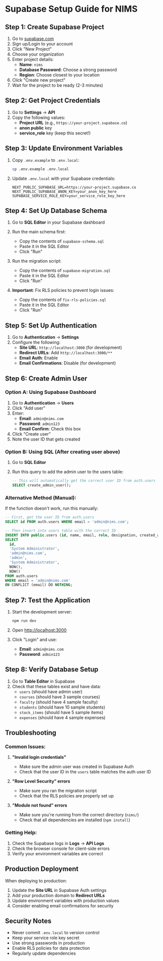 # Supabase Setup Guide for NIMS

## Step 1: Create Supabase Project

1. Go to [supabase.com](https://supabase.com)
2. Sign up/Login to your account
3. Click "New Project"
4. Choose your organization
5. Enter project details:
   - **Name**: `nims`
   - **Database Password**: Choose a strong password
   - **Region**: Choose closest to your location
6. Click "Create new project"
7. Wait for the project to be ready (2-3 minutes)

## Step 2: Get Project Credentials

1. Go to **Settings** → **API**
2. Copy the following values:
   - **Project URL** (e.g., `https://your-project.supabase.co`)
   - **anon public** key
   - **service_role** key (keep this secret!)

## Step 3: Update Environment Variables

1. Copy `.env.example` to `.env.local`:

   ```bash
   cp .env.example .env.local
   ```

2. Update `.env.local` with your Supabase credentials:
   ```env
   NEXT_PUBLIC_SUPABASE_URL=https://your-project.supabase.co
   NEXT_PUBLIC_SUPABASE_ANON_KEY=your_anon_key_here
   SUPABASE_SERVICE_ROLE_KEY=your_service_role_key_here
   ```

## Step 4: Set Up Database Schema

1. Go to **SQL Editor** in your Supabase dashboard
2. Run the main schema first:

   - Copy the contents of `supabase-schema.sql`
   - Paste it in the SQL Editor
   - Click "Run"

3. Run the migration script:

   - Copy the contents of `supabase-migration.sql`
   - Paste it in the SQL Editor
   - Click "Run"

4. **Important**: Fix RLS policies to prevent login issues:
   - Copy the contents of `fix-rls-policies.sql`
   - Paste it in the SQL Editor
   - Click "Run"

## Step 5: Set Up Authentication

1. Go to **Authentication** → **Settings**
2. Configure the following:
   - **Site URL**: `http://localhost:3000` (for development)
   - **Redirect URLs**: Add `http://localhost:3000/**`
   - **Email Auth**: Enable
   - **Email Confirmations**: Disable (for development)

## Step 6: Create Admin User

### Option A: Using Supabase Dashboard

1. Go to **Authentication** → **Users**
2. Click "Add user"
3. Enter:
   - **Email**: `admin@nims.com`
   - **Password**: `admin123`
   - **Email Confirm**: Check this box
4. Click "Create user"
5. Note the user ID that gets created

### Option B: Using SQL (After creating user above)

1. Go to **SQL Editor**
2. Run this query to add the admin user to the users table:

   ```sql
   -- This will automatically get the correct user ID from auth.users
   SELECT create_admin_user();
   ```

### Alternative Method (Manual):

If the function doesn't work, run this manually:

```sql
-- First, get the user ID from auth.users
SELECT id FROM auth.users WHERE email = 'admin@nims.com';

-- Then insert into users table with the correct ID
INSERT INTO public.users (id, name, email, role, designation, created_at, updated_at)
SELECT
  id,
  'System Administrator',
  'admin@nims.com',
  'admin',
  'System Administrator',
  NOW(),
  NOW()
FROM auth.users
WHERE email = 'admin@nims.com'
ON CONFLICT (email) DO NOTHING;
```

## Step 7: Test the Application

1. Start the development server:

   ```bash
   npm run dev
   ```

2. Open [http://localhost:3000](http://localhost:3000)

3. Click "Login" and use:
   - **Email**: `admin@nims.com`
   - **Password**: `admin123`

## Step 8: Verify Database Setup

1. Go to **Table Editor** in Supabase
2. Check that these tables exist and have data:
   - `users` (should have admin user)
   - `courses` (should have 3 sample courses)
   - `faculty` (should have 4 sample faculty)
   - `students` (should have 10 sample students)
   - `stock_items` (should have 5 sample items)
   - `expenses` (should have 4 sample expenses)

## Troubleshooting

### Common Issues:

1. **"Invalid login credentials"**

   - Make sure the admin user was created in Supabase Auth
   - Check that the user ID in the `users` table matches the auth user ID

2. **"Row Level Security" errors**

   - Make sure you ran the migration script
   - Check that the RLS policies are properly set up

3. **"Module not found" errors**
   - Make sure you're running from the correct directory (`nims/`)
   - Check that all dependencies are installed (`npm install`)

### Getting Help:

1. Check the Supabase logs in **Logs** → **API Logs**
2. Check the browser console for client-side errors
3. Verify your environment variables are correct

## Production Deployment

When deploying to production:

1. Update the **Site URL** in Supabase Auth settings
2. Add your production domain to **Redirect URLs**
3. Update environment variables with production values
4. Consider enabling email confirmations for security

## Security Notes

- Never commit `.env.local` to version control
- Keep your service role key secret
- Use strong passwords in production
- Enable RLS policies for data protection
- Regularly update dependencies
